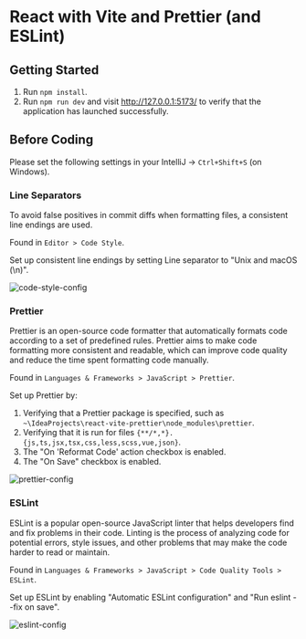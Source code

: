 # React with Vite and Prettier (and ESLint)

## Getting Started

1. Run `npm install`.
2. Run `npm run dev` and visit http://127.0.0.1:5173/ to verify that the application has launched successfully.

## Before Coding

Please set the following settings in your IntelliJ -> `Ctrl+Shift+S` (on Windows).

### Line Separators

To avoid false positives in commit diffs when formatting files, a consistent line endings are used.

Found in `Editor > Code Style`.

Set up consistent line endings by setting Line separator to "Unix and macOS (\n)".

![code-style-config](https://user-images.githubusercontent.com/90792675/222815394-6e874ab5-0789-4e9d-8c93-fc3d737f834e.png)

### Prettier

Prettier is an open-source code formatter that automatically formats code according to a set of predefined rules.
Prettier aims to make code formatting more consistent and readable,
which can improve code quality and reduce the time spent formatting code manually.

Found in `Languages & Frameworks > JavaScript > Prettier`.

Set up Prettier by:

1. Verifying that a Prettier package is specified, such as `~\IdeaProjects\react-vite-prettier\node_modules\prettier`.
2. Verifying that it is run for files `{**/*,*}.{js,ts,jsx,tsx,css,less,scss,vue,json}`.
3. The "On 'Reformat Code' action checkbox is enabled.
4. The "On Save" checkbox is enabled.

![prettier-config](https://user-images.githubusercontent.com/90792675/222812153-801e0500-5f0e-4b85-b780-d403d1cd3f7c.png)

### ESLint

ESLint is a popular open-source JavaScript linter that helps developers find and fix problems in their code.
Linting is the process of analyzing code for potential errors, style issues,
and other problems that may make the code harder to read or maintain.

Found in `Languages & Frameworks > JavaScript > Code Quality Tools > ESLint`.

Set up ESLint by enabling "Automatic ESLint configuration" and "Run eslint --fix on save".

![eslint-config](https://user-images.githubusercontent.com/90792675/222810334-10ef43e8-c38f-44b2-b6c4-923c899e5a81.png)
